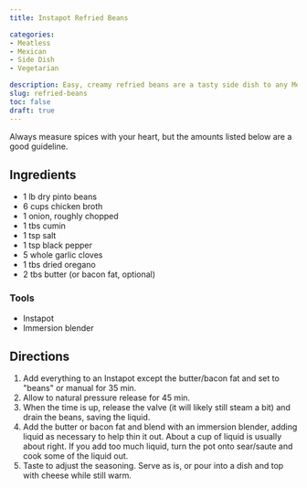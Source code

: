 ```yaml
---
title: Instapot Refried Beans

categories:
- Meatless
- Mexican
- Side Dish
- Vegetarian

description: Easy, creamy refried beans are a tasty side dish to any Mexican meal.
slug: refried-beans
toc: false
draft: true
---
```


Always measure spices with your heart, but the amounts listed below are a good guideline. 

## Ingredients

- 1 lb dry pinto beans
- 6 cups chicken broth
- 1 onion, roughly chopped
- 1 tbs cumin
- 1 tsp salt
- 1 tsp black pepper
- 5 whole garlic cloves
- 1 tbs dried oregano
- 2 tbs butter (or bacon fat, optional)

### Tools
- Instapot
- Immersion blender


## Directions

1. Add everything to an Instapot except the butter/bacon fat and set to "beans" or manual for 35 min.
2.	Allow to natural pressure release for 45 min.
3. When the time is up, release the valve (it will likely still steam a bit) and drain the beans, saving the liquid.
4. Add the butter or bacon fat and blend with an immersion blender, adding liquid as necessary to help thin it out. About a cup of liquid is usually about right. If you add too much liquid, turn the pot onto sear/saute and cook some of the liquid out.
5. Taste to adjust the seasoning. Serve as is, or pour into a dish and top with cheese while still warm.




